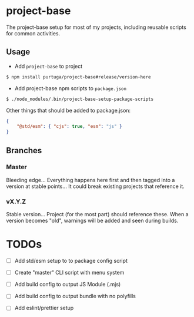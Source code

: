 # project-base
The project-base setup for most of my projects, including reusable scripts for common activities.

## Usage

-   Add `project-base` to project 
```bash
$ npm install purtuga/project-base#release/version-here
```

-   Add project-base npm scripts to `package.json`
```bash
$ ./node_modules/.bin/project-base-setup-package-scripts
```

Other things that should be added to package.json:

```json
{
    "@std/esm": { "cjs": true, "esm": "js" }
}
```

## Branches

### Master

Bleeding edge... Everything happens here first and then tagged into a version at stable points... It could break existing projects that reference it.

### vX.Y.Z

Stable version... Project (for the most part) should reference these. When a version becomes "old", warnings will be added and seen during builds.



# TODOs

- [ ] Add std/esm setup to to package config script
- [ ] Create "master" CLI script with menu system
- [ ] Add build config to output JS Module (.mjs)
- [ ] Add build config to output bundle with no polyfills
- [ ] Add eslint/prettier setup

